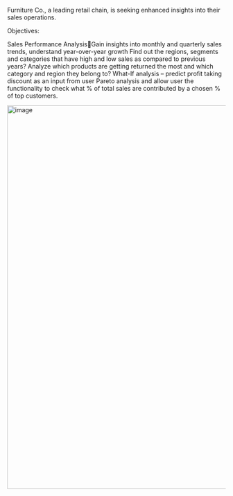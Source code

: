 Furniture Co., a leading retail chain, is seeking enhanced insights into their sales operations. 

Objectives:

Sales Performance AnalysisGain insights into monthly and quarterly sales trends, understand year-over-year growth
Find out the regions, segments and categories that have high and low sales as compared to previous years?
Analyze which products are getting returned the most and which category and region they belong to?
What-If analysis – predict profit taking discount as an input from user
Pareto analysis and allow user the functionality to check what % of total sales are contributed by a chosen % of top customers.

<img width="1534" height="886" alt="image" src="https://github.com/user-attachments/assets/a83a9b35-a71a-47f0-a5b9-274393a1dedb" />



